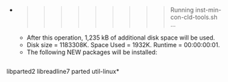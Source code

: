 * >>>>>>>>> Running inst-min-con-cld-tools.sh ...
  * After this operation, 1,235 kB of additional disk space will be used.
  * Disk size = 1183308K. Space Used = 1932K. Runtime = 00:00:00:01.
  * The following NEW packages will be installed:
  ```bash
libparted2 libreadline7 parted util-linux*
  ```
